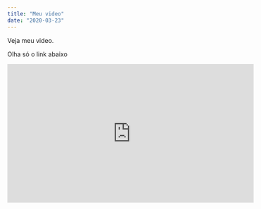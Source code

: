 ```yaml
---
title: "Meu video"
date: "2020-03-23"
---
```


Veja meu video.

Olha só o link abaixo

<iframe width="560" height="315" src="https://www.youtube.com/embed/Z88SWjN6Yj0" frameborder="0"  allowfullscreen></iframe>